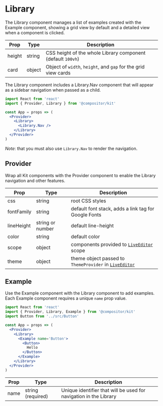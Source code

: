 # Library

The Library component manages a list of examples created with the Example component,
showing a grid view by default and a detailed view when a component is clicked.

Prop | Type | Description
---|---|---
height | string | CSS height of the whole Library component (default `100vh`)
card | object | Object of `width`, `height`, and `gap` for the grid view cards

The Library component includes a Library.Nav component that will appear as a sidebar navigation
when passed as a child.

```jsx
import React from 'react'
import { Provider, Library } from '@compositor/kit'

const App = props => (
  <Provider>
    <Library>
      <Library.Nav />
    </Library>
  </Provider>
)
```

_Note_: that you must also use `Library.Nav` to render the navigation.

## Provider

Wrap all Kit components with the Provider component to enable the Library navigation and other features.

Prop | Type | Description
---|---|---
css | string | root CSS styles
fontFamily | string | default font stack, adds a link tag for Google Fonts
lineHeight | string or number | default line-height
color | string | default color
scope | object | components provided to [`LiveEditor`](#liveeditor) scope
theme | object | theme object passed to `ThemeProvider` in [`LiveEditor`](#liveeditor)

## Example

Use the Example component with the Library component to add examples.
Each Example component requires a unique `name` prop value.

```jsx
import React from 'react'
import { Provider, Library, Example } from '@compositor/kit'
import Button from '../src/Button'

const App = props => (
  <Provider>
    <Library>
      <Example name='Button'>
        <Button>
          Hello
        </Button>
      </Example>
    </Library>
  </Provider>
)
```

Prop | Type | Description
---|---|---
name | string (required) | Unique identifier that will be used for navigation in the Library
